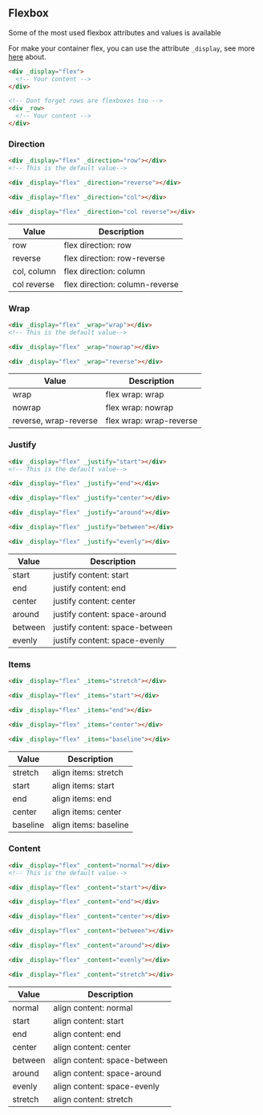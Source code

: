 ## Flexbox

Some of the most used flexbox attributes and values is available

For make your container flex, you can use the attribute `_display`, see more [here](layout.html#display) about.

```html
<div _display="flex">
  <!-- Your content -->
</div>

<!-- Dont forget rows are flexboxes too -->
<div _row>
  <!-- Your content -->
</div>
```

### Direction

```html
<div _display="flex" _direction="row"></div>
<!-- This is the default value-->

<div _display="flex" _direction="reverse"></div>

<div _display="flex" _direction="col"></div>

<div _display="flex" _direction="col reverse"></div>
```

| Value       | Description                    |
| ----------- | ------------------------------ |
| row         | flex direction: row            |
| reverse     | flex direction: row-reverse    |
| col, column | flex direction: column         |
| col reverse | flex direction: column-reverse |

### Wrap

```html
<div _display="flex" _wrap="wrap"></div>
<!-- This is the default value-->

<div _display="flex" _wrap="nowrap"></div>

<div _display="flex" _wrap="reverse"></div>
```

| Value                 | Description             |
| --------------------- | ----------------------- |
| wrap                  | flex wrap: wrap         |
| nowrap                | flex wrap: nowrap       |
| reverse, wrap-reverse | flex wrap: wrap-reverse |

### Justify

```html
<div _display="flex" _justify="start"></div>
<!-- This is the default value-->

<div _display="flex" _justify="end"></div>

<div _display="flex" _justify="center"></div>

<div _display="flex" _justify="around"></div>

<div _display="flex" _justify="between"></div>

<div _display="flex" _justify="evenly"></div>
```

| Value   | Description                    |
| ------- | ------------------------------ |
| start   | justify content: start         |
| end     | justify content: end           |
| center  | justify content: center        |
| around  | justify content: space-around  |
| between | justify content: space-between |
| evenly  | justify content: space-evenly  |

### Items

```html
<div _display="flex" _items="stretch"></div>

<div _display="flex" _items="start"></div>

<div _display="flex" _items="end"></div>

<div _display="flex" _items="center"></div>

<div _display="flex" _items="baseline"></div>
```

| Value    | Description           |
| -------- | --------------------- |
| stretch  | align items: stretch  |
| start    | align items: start    |
| end      | align items: end      |
| center   | align items: center   |
| baseline | align items: baseline |

### Content

```html
<div _display="flex" _content="normal"></div>
<!-- This is the default value-->

<div _display="flex" _content="start"></div>

<div _display="flex" _content="end"></div>

<div _display="flex" _content="center"></div>

<div _display="flex" _content="between"></div>

<div _display="flex" _content="around"></div>

<div _display="flex" _content="evenly"></div>

<div _display="flex" _content="stretch"></div>
```

| Value   | Description                  |
| ------- | ---------------------------- |
| normal  | align content: normal        |
| start   | align content: start         |
| end     | align content: end           |
| center  | align content: center        |
| between | align content: space-between |
| around  | align content: space-around  |
| evenly  | align content: space-evenly  |
| stretch | align content: stretch       |
